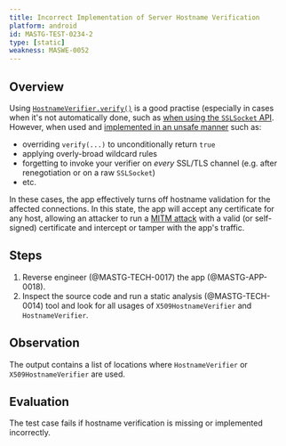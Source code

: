 ```yaml
---
title: Incorrect Implementation of Server Hostname Verification
platform: android
id: MASTG-TEST-0234-2
type: [static]
weakness: MASWE-0052
---
```


## Overview

Using [`HostnameVerifier.verify()`](https://developer.android.com/reference/javax/net/ssl/HostnameVerifier#verify(java.lang.String,%20javax.net.SSL.SSLSession)) is a good practise (especially in cases when it's not automatically done, such as [when using the `SSLSocket` API](https://developer.android.com/privacy-and-security/security-ssl#WarningsSslSocket). However, when used and [implemented in an unsafe manner](https://developer.android.com/privacy-and-security/risks/unsafe-hostname) such as:

- overriding `verify(...)` to unconditionally return `true`
- applying overly-broad wildcard rules
- forgetting to invoke your verifier on *every* SSL/TLS channel (e.g. after renegotiation or on a raw `SSLSocket`)
- etc.

In these cases, the app effectively turns off hostname validation for the affected connections. In this state, the app will accept any certificate for any host, allowing an attacker to run a [MITM attack](../../../Document/0x04f-Testing-Network-Communication.md#intercepting-network-traffic-through-mitm) with a valid (or self-signed) certificate and intercept or tamper with the app's traffic.

## Steps

1. Reverse engineer (@MASTG-TECH-0017) the app (@MASTG-APP-0018).
2. Inspect the source code and run a static analysis (@MASTG-TECH-0014) tool and look for all usages of `X509HostnameVerifier` and `HostnameVerifier`.

## Observation

The output contains a list of locations where `HostnameVerifier` or `X509HostnameVerifier` are used.

## Evaluation

The test case fails if hostname verification is missing or implemented incorrectly.
